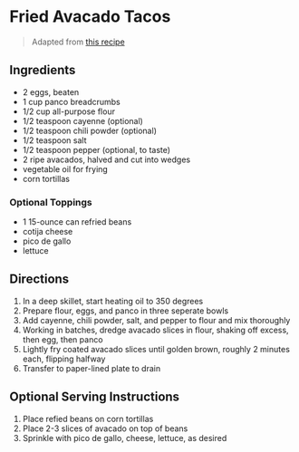 # Fried Avacado Tacos

> Adapted from [this recipe](http://www.bonappetit.com/recipe/fried-avocado-tacos)

## Ingredients 

* 2 eggs, beaten
* 1 cup panco breadcrumbs
* 1/2 cup all-purpose flour
* 1/2 teaspoon cayenne (optional)
* 1/2 teaspoon chili powder (optional)
* 1/2 teaspoon salt
* 1/2 teaspoon pepper (optional, to taste)
* 2 ripe avacados, halved and cut into wedges
* vegetable oil for frying
* corn tortillas

### Optional Toppings

* 1 15-ounce can refried beans
* cotija cheese
* pico de gallo
* lettuce

## Directions

1. In a deep skillet, start heating oil to 350 degrees
1. Prepare flour, eggs, and panco in three seperate bowls
1. Add cayenne, chili powder, salt, and pepper to flour and mix thoroughly 
1. Working in batches, dredge avacado slices in flour, shaking off excess, then egg, then panco
1. Lightly fry coated avacado slices until golden brown, roughly 2 minutes each, flipping halfway
1. Transfer to paper-lined plate to drain

## Optional Serving Instructions

1. Place refied beans on corn tortillas
1. Place 2-3 slices of avacado on top of beans
1. Sprinkle with pico de gallo, cheese, lettuce, as desired
